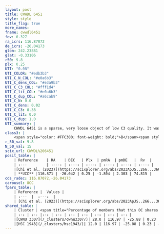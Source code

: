 ```yaml
---
layout: post
title: CWWDL 6451
style: style
title_flag: true
more_names: 
fname: cwwdl6451
fov: 0.327
ra_icrs: 116.87072
de_icrs: -26.04173
glon: 242.23881
glat: -0.33106
r50: 9.8
plx: 0.25
UTI: "0.08"
UTI_COLOR: "#edb3b3"
UTI_C_N_COL: "#e0a6b3"
UTI_C_dens_COL: "#e3a9b3"
UTI_C_C3_COL: "#fff1d4"
UTI_C_lit_COL: "#e0a6b3"
UTI_C_dup_COL: "#a6cab9"
UTI_C_N: 0.0
UTI_C_dens: 0.02
UTI_C_C3: 0.38
UTI_C_lit: 0.0
UTI_C_dup: 1.0
UTI_summary: |
    CWWDL 6451 is a sparse, very loose object of low C3 quality. It was recently reported in the literature. This object shares a moderate percentage of members with 2 later reported entries.<br><br><span style="color: #99180f; font-weight: bold;">Warning: </span>contains less than 25 stars with <i>P>0.5</i> estimated.
class3: |
    <span style="color: #FFC300; font-weight: bold;">B</span><span style="color: red; font-weight: bold;">C</span>
r_50_val: 9.8
N_50_val: 15
scix_url: CWWDL%206451
posit_table: |
    | Reference    | RA    | DEC   | Plx  | pmRA  | pmDE   |  Rv  |
    | :---         | :---: | :---: | :---: | :---: | :---: | :---: |
    |[Chi et al. (2023)](https://scixplorer.org/abs/2023ApJS..266...36C) | 116.815 | -26.107 | 0.254 | -1.785 | 2.299 | 59.856 |
    | **UCC** |116.871 | -26.042 | 0.25 | -1.804 | 2.303 | 74.815 | 
cds_radec: 116.87072,-26.04173
carousel: UCC
fpars_table: |
    | Reference |  Values |
    | :---  |  :---:  |
    | [Chi et al. (2023)](https://scixplorer.org/abs/2023ApJS..266...36C) | `logAge=7.01, Z=0.4` |
shared_table: |
    | Cluster | <span title="Percentage of members that this OC shares with the ones listed">%</span>   | RA   | DEC   | Plx   | pmRA  | pmDE  | Rv | UTI |
    | :-: | :-: |:-: | :-: | :-: | :-: | :-: | :-: | :-: |
    |[CWNU 3307](/_clusters/cwnu3307/)| 28.0 | 116.97 | -25.88 | 0.23 | -1.91 | 2.35 | 48.37 |0.11 |
    |[HSC 1943](/_clusters/hsc1943/)| 12.0 | 116.97 | -25.88 | 0.23 | -1.91 | 2.35 | -- |0.25 |
---
```

